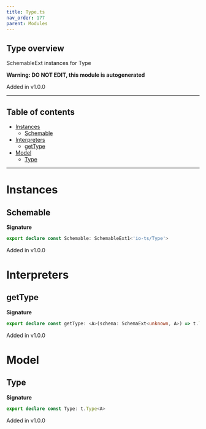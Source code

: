 ```yaml
---
title: Type.ts
nav_order: 177
parent: Modules
---
```


## Type overview

SchemableExt instances for Type

**Warning: DO NOT EDIT, this module is autogenerated**

Added in v1.0.0

---

<h2 class="text-delta">Table of contents</h2>

- [Instances](#instances)
  - [Schemable](#schemable)
- [Interpreters](#interpreters)
  - [getType](#gettype)
- [Model](#model)
  - [Type](#type)

---

# Instances

## Schemable

**Signature**

```ts
export declare const Schemable: SchemableExt1<'io-ts/Type'>
```

Added in v1.0.0

# Interpreters

## getType

**Signature**

```ts
export declare const getType: <A>(schema: SchemaExt<unknown, A>) => t.Type<A>
```

Added in v1.0.0

# Model

## Type

**Signature**

```ts
export declare const Type: t.Type<A>
```

Added in v1.0.0
